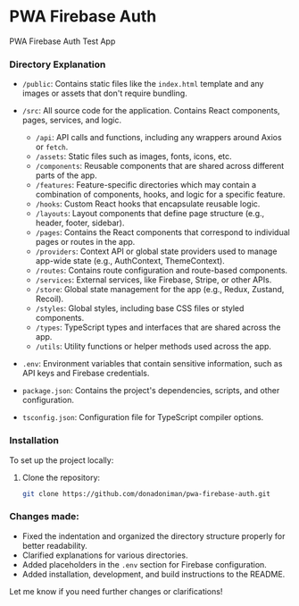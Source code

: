 # PWA Firebase Auth
PWA Firebase Auth Test App

### Directory Explanation

- `/public`: Contains static files like the `index.html` template and any images or assets that don't require bundling.
- `/src`: All source code for the application. Contains React components, pages, services, and logic.
  - `/api`: API calls and functions, including any wrappers around Axios or `fetch`.
  - `/assets`: Static files such as images, fonts, icons, etc.
  - `/components`: Reusable components that are shared across different parts of the app.
  - `/features`: Feature-specific directories which may contain a combination of components, hooks, and logic for a specific feature.
  - `/hooks`: Custom React hooks that encapsulate reusable logic.
  - `/layouts`: Layout components that define page structure (e.g., header, footer, sidebar).
  - `/pages`: Contains the React components that correspond to individual pages or routes in the app.
  - `/providers`: Context API or global state providers used to manage app-wide state (e.g., AuthContext, ThemeContext).
  - `/routes`: Contains route configuration and route-based components.
  - `/services`: External services, like Firebase, Stripe, or other APIs.
  - `/store`: Global state management for the app (e.g., Redux, Zustand, Recoil).
  - `/styles`: Global styles, including base CSS files or styled components.
  - `/types`: TypeScript types and interfaces that are shared across the app.
  - `/utils`: Utility functions or helper methods used across the app.
  
- `.env`: Environment variables that contain sensitive information, such as API keys and Firebase credentials.
- `package.json`: Contains the project's dependencies, scripts, and other configuration.
- `tsconfig.json`: Configuration file for TypeScript compiler options.

### Installation

To set up the project locally:

1. Clone the repository:

   ```bash
   git clone https://github.com/donadoniman/pwa-firebase-auth.git
   

### Changes made:
- Fixed the indentation and organized the directory structure properly for better readability.
- Clarified explanations for various directories.
- Added placeholders in the `.env` section for Firebase configuration.
- Added installation, development, and build instructions to the README.

Let me know if you need further changes or clarifications!
